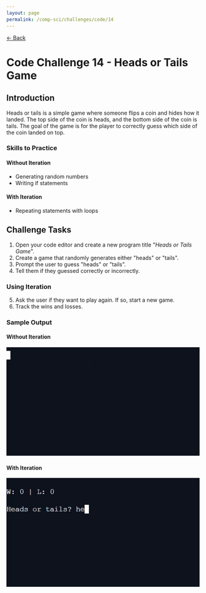 ```yaml
---
layout: page
permalink: /comp-sci/challenges/code/14
---
```


[← Back](../)

# Code Challenge 14 - Heads or Tails Game

## Introduction

Heads or tails is a simple game where someone flips a coin and hides how it landed. The top side of the coin is heads, and the bottom side of the coin is tails. The goal of the game is for the player to correctly guess which side of the coin landed on top.

### Skills to Practice

#### Without Iteration
- Generating random numbers
- Writing if statements

#### With Iteration
- Repeating statements with loops

## Challenge Tasks
1. Open your code editor and create a new program title "*Heads or Tails Game*".
2. Create a game that randomly generates either "heads" or "tails".
3. Prompt the user to guess "heads" or "tails".
4. Tell them if they guessed correctly or incorrectly.

### Using Iteration
5. Ask the user if they want to play again. If so, start a new game.
6. Track the wins and losses.


### Sample Output

#### Without Iteration
<img src="/assets/img/challenges/challenge-14-heads-tails-no-loop.gif" alt="sample output" title="sample output">

#### With Iteration
<img src="/assets/img/challenges/challenge-14-heads-tails-with-loop.gif" alt="sample output" title="sample output">
